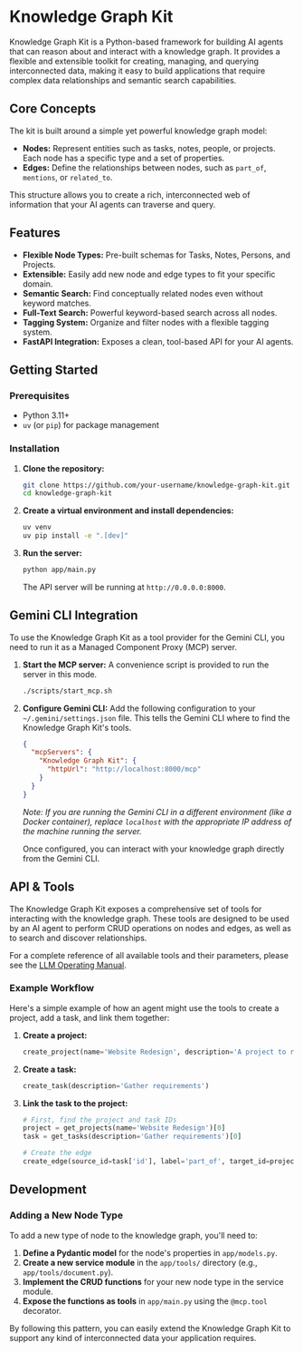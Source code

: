 # Knowledge Graph Kit

Knowledge Graph Kit is a Python-based framework for building AI agents that can reason about and interact with a knowledge graph. It provides a flexible and extensible toolkit for creating, managing, and querying interconnected data, making it easy to build applications that require complex data relationships and semantic search capabilities.

## Core Concepts

The kit is built around a simple yet powerful knowledge graph model:

*   **Nodes:** Represent entities such as tasks, notes, people, or projects. Each node has a specific type and a set of properties.
*   **Edges:** Define the relationships between nodes, such as `part_of`, `mentions`, or `related_to`.

This structure allows you to create a rich, interconnected web of information that your AI agents can traverse and query.

## Features

*   **Flexible Node Types:** Pre-built schemas for Tasks, Notes, Persons, and Projects.
*   **Extensible:** Easily add new node and edge types to fit your specific domain.
*   **Semantic Search:** Find conceptually related nodes even without keyword matches.
*   **Full-Text Search:** Powerful keyword-based search across all nodes.
*   **Tagging System:** Organize and filter nodes with a flexible tagging system.
*   **FastAPI Integration:** Exposes a clean, tool-based API for your AI agents.

## Getting Started

### Prerequisites

*   Python 3.11+
*   `uv` (or `pip`) for package management

### Installation

1.  **Clone the repository:**
    ```bash
    git clone https://github.com/your-username/knowledge-graph-kit.git
    cd knowledge-graph-kit
    ```

2.  **Create a virtual environment and install dependencies:**
    ```bash
    uv venv
    uv pip install -e ".[dev]"
    ```

3.  **Run the server:**
    ```bash
    python app/main.py
    ```
    The API server will be running at `http://0.0.0.0:8000`.

## Gemini CLI Integration

To use the Knowledge Graph Kit as a tool provider for the Gemini CLI, you need to run it as a Managed Component Proxy (MCP) server.

1.  **Start the MCP server:**
    A convenience script is provided to run the server in this mode.
    ```bash
    ./scripts/start_mcp.sh
    ```

2.  **Configure Gemini CLI:**
    Add the following configuration to your `~/.gemini/settings.json` file. This tells the Gemini CLI where to find the Knowledge Graph Kit's tools.

    ```json
    {
      "mcpServers": {
        "Knowledge Graph Kit": {
          "httpUrl": "http://localhost:8000/mcp"
        }
      }
    }
    ```
    *Note: If you are running the Gemini CLI in a different environment (like a Docker container), replace `localhost` with the appropriate IP address of the machine running the server.*

    Once configured, you can interact with your knowledge graph directly from the Gemini CLI.

## API & Tools

The Knowledge Graph Kit exposes a comprehensive set of tools for interacting with the knowledge graph. These tools are designed to be used by an AI agent to perform CRUD operations on nodes and edges, as well as to search and discover relationships.

For a complete reference of all available tools and their parameters, please see the [LLM Operating Manual](./INSTRUCTIONS.md).

### Example Workflow

Here's a simple example of how an agent might use the tools to create a project, add a task, and link them together:

1.  **Create a project:**
    ```python
    create_project(name='Website Redesign', description='A project to redesign the company website.')
    ```

2.  **Create a task:**
    ```python
    create_task(description='Gather requirements')
    ```

3.  **Link the task to the project:**
    ```python
    # First, find the project and task IDs
    project = get_projects(name='Website Redesign')[0]
    task = get_tasks(description='Gather requirements')[0]

    # Create the edge
    create_edge(source_id=task['id'], label='part_of', target_id=project['id'])
    ```

## Development

### Adding a New Node Type

To add a new type of node to the knowledge graph, you'll need to:

1.  **Define a Pydantic model** for the node's properties in `app/models.py`.
2.  **Create a new service module** in the `app/tools/` directory (e.g., `app/tools/document.py`).
3.  **Implement the CRUD functions** for your new node type in the service module.
4.  **Expose the functions as tools** in `app/main.py` using the `@mcp.tool` decorator.

By following this pattern, you can easily extend the Knowledge Graph Kit to support any kind of interconnected data your application requires.
